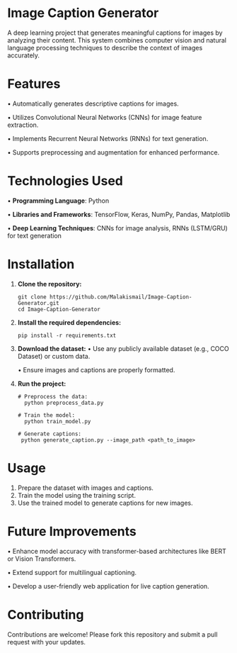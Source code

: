# Image Caption Generator
  A deep learning project that generates meaningful captions for images by analyzing their content. This system combines computer vision and natural language processing techniques to describe the context of         images accurately.



# Features
  •	Automatically generates descriptive captions for images.
  
  •	Utilizes Convolutional Neural Networks (CNNs) for image feature extraction.
  
  •	Implements Recurrent Neural Networks (RNNs) for text generation.
  
  •	Supports preprocessing and augmentation for enhanced performance.



# Technologies Used
•	**Programming Language**: Python
  
•	**Libraries and Frameworks**: TensorFlow, Keras, NumPy, Pandas, Matplotlib
  
•	**Deep Learning Techniques**: CNNs for image analysis, RNNs (LSTM/GRU) for text generation



# Installation
  1. **Clone the repository:**

         git clone https://github.com/Malakismail/Image-Caption-Generator.git  
         cd Image-Caption-Generator  

  2. **Install the required dependencies:**

         pip install -r requirements.txt  

  3. **Download the dataset:**
       •	Use any publicly available dataset (e.g., COCO Dataset) or custom data.
     
       •	Ensure images and captions are properly formatted.

  4. **Run the project:**
     
         # Preprocess the data:
           python preprocess_data.py  

         # Train the model:
           python train_model.py  

         # Generate captions:
          python generate_caption.py --image_path <path_to_image>  



# Usage
  1. Prepare the dataset with images and captions.
  2. Train the model using the training script.
  3. Use the trained model to generate captions for new images.



# Future Improvements
•	Enhance model accuracy with transformer-based architectures like BERT or Vision Transformers.
  
•	Extend support for multilingual captioning.
  
•	Develop a user-friendly web application for live caption generation.



# Contributing
  Contributions are welcome! Please fork this repository and submit a pull request with your updates.



